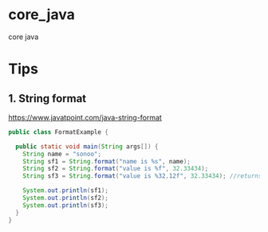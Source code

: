 # core_java
core java


# Tips
## 1. String format
https://www.javatpoint.com/java-string-format
```java
public class FormatExample {

  public static void main(String args[]) {
    String name = "sonoo";
    String sf1 = String.format("name is %s", name);
    String sf2 = String.format("value is %f", 32.33434);
    String sf3 = String.format("value is %32.12f", 32.33434); //returns 12 char fractional part filling with 0

    System.out.println(sf1);
    System.out.println(sf2);
    System.out.println(sf3);
  }
}

```




